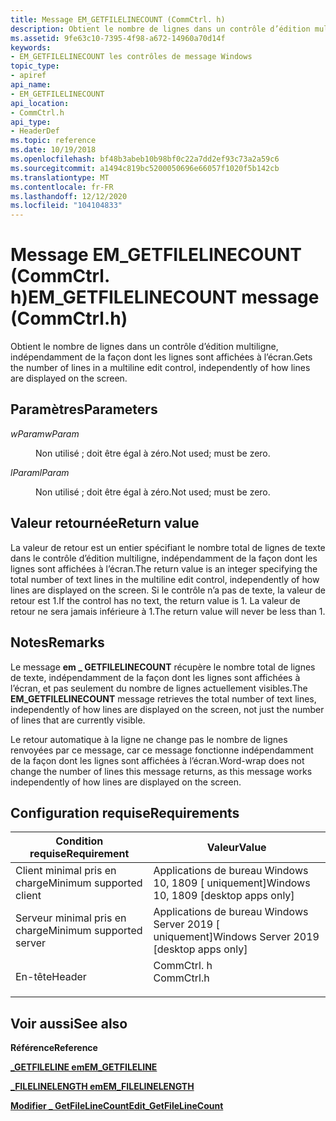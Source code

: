 ```yaml
---
title: Message EM_GETFILELINECOUNT (CommCtrl. h)
description: Obtient le nombre de lignes dans un contrôle d’édition multiligne, indépendamment de la façon dont les lignes sont affichées à l’écran.
ms.assetid: 9fe63c10-7395-4f98-a672-14960a70d14f
keywords:
- EM_GETFILELINECOUNT les contrôles de message Windows
topic_type:
- apiref
api_name:
- EM_GETFILELINECOUNT
api_location:
- CommCtrl.h
api_type:
- HeaderDef
ms.topic: reference
ms.date: 10/19/2018
ms.openlocfilehash: bf48b3abeb10b98bf0c22a7dd2ef93c73a2a59c6
ms.sourcegitcommit: a1494c819bc5200050696e66057f1020f5b142cb
ms.translationtype: MT
ms.contentlocale: fr-FR
ms.lasthandoff: 12/12/2020
ms.locfileid: "104104833"
---
```

# <a name="em_getfilelinecount-message-commctrlh"></a><span data-ttu-id="2fbd9-104">Message EM_GETFILELINECOUNT (CommCtrl. h)</span><span class="sxs-lookup"><span data-stu-id="2fbd9-104">EM_GETFILELINECOUNT message (CommCtrl.h)</span></span>

<span data-ttu-id="2fbd9-105">Obtient le nombre de lignes dans un contrôle d’édition multiligne, indépendamment de la façon dont les lignes sont affichées à l’écran.</span><span class="sxs-lookup"><span data-stu-id="2fbd9-105">Gets the number of lines in a multiline edit control, independently of how lines are displayed on the screen.</span></span>

## <a name="parameters"></a><span data-ttu-id="2fbd9-106">Paramètres</span><span class="sxs-lookup"><span data-stu-id="2fbd9-106">Parameters</span></span>

<dl> <dt>

<span data-ttu-id="2fbd9-107">*wParam*</span><span class="sxs-lookup"><span data-stu-id="2fbd9-107">*wParam*</span></span> 
</dt> <dd>

<span data-ttu-id="2fbd9-108">Non utilisé ; doit être égal à zéro.</span><span class="sxs-lookup"><span data-stu-id="2fbd9-108">Not used; must be zero.</span></span>

</dd> <dt>

<span data-ttu-id="2fbd9-109">*lParam*</span><span class="sxs-lookup"><span data-stu-id="2fbd9-109">*lParam*</span></span> 
</dt> <dd>

<span data-ttu-id="2fbd9-110">Non utilisé ; doit être égal à zéro.</span><span class="sxs-lookup"><span data-stu-id="2fbd9-110">Not used; must be zero.</span></span>

</dd> </dl>

## <a name="return-value"></a><span data-ttu-id="2fbd9-111">Valeur retournée</span><span class="sxs-lookup"><span data-stu-id="2fbd9-111">Return value</span></span>

<span data-ttu-id="2fbd9-112">La valeur de retour est un entier spécifiant le nombre total de lignes de texte dans le contrôle d’édition multiligne, indépendamment de la façon dont les lignes sont affichées à l’écran.</span><span class="sxs-lookup"><span data-stu-id="2fbd9-112">The return value is an integer specifying the total number of text lines in the multiline edit control, independently of how lines are displayed on the screen.</span></span> <span data-ttu-id="2fbd9-113">Si le contrôle n’a pas de texte, la valeur de retour est 1.</span><span class="sxs-lookup"><span data-stu-id="2fbd9-113">If the control has no text, the return value is 1.</span></span> <span data-ttu-id="2fbd9-114">La valeur de retour ne sera jamais inférieure à 1.</span><span class="sxs-lookup"><span data-stu-id="2fbd9-114">The return value will never be less than 1.</span></span>

## <a name="remarks"></a><span data-ttu-id="2fbd9-115">Notes</span><span class="sxs-lookup"><span data-stu-id="2fbd9-115">Remarks</span></span>

<span data-ttu-id="2fbd9-116">Le message **em \_ GETFILELINECOUNT** récupère le nombre total de lignes de texte, indépendamment de la façon dont les lignes sont affichées à l’écran, et pas seulement du nombre de lignes actuellement visibles.</span><span class="sxs-lookup"><span data-stu-id="2fbd9-116">The **EM\_GETFILELINECOUNT** message retrieves the total number of text lines, independently of how lines are displayed on the screen, not just the number of lines that are currently visible.</span></span>

<span data-ttu-id="2fbd9-117">Le retour automatique à la ligne ne change pas le nombre de lignes renvoyées par ce message, car ce message fonctionne indépendamment de la façon dont les lignes sont affichées à l’écran.</span><span class="sxs-lookup"><span data-stu-id="2fbd9-117">Word-wrap does not change the number of lines this message returns, as this message works independently of how lines are displayed on the screen.</span></span>

## <a name="requirements"></a><span data-ttu-id="2fbd9-118">Configuration requise</span><span class="sxs-lookup"><span data-stu-id="2fbd9-118">Requirements</span></span>



| <span data-ttu-id="2fbd9-119">Condition requise</span><span class="sxs-lookup"><span data-stu-id="2fbd9-119">Requirement</span></span> | <span data-ttu-id="2fbd9-120">Valeur</span><span class="sxs-lookup"><span data-stu-id="2fbd9-120">Value</span></span> |
|-------------------------------------|----------------------------------------------------------------------------------------------------------|
| <span data-ttu-id="2fbd9-121">Client minimal pris en charge</span><span class="sxs-lookup"><span data-stu-id="2fbd9-121">Minimum supported client</span></span><br/> | <span data-ttu-id="2fbd9-122">Applications de bureau Windows 10, 1809 \[ uniquement\]</span><span class="sxs-lookup"><span data-stu-id="2fbd9-122">Windows 10, 1809 \[desktop apps only\]</span></span><br/>                                                           |
| <span data-ttu-id="2fbd9-123">Serveur minimal pris en charge</span><span class="sxs-lookup"><span data-stu-id="2fbd9-123">Minimum supported server</span></span><br/> | <span data-ttu-id="2fbd9-124">Applications de bureau Windows Server 2019 \[ uniquement\]</span><span class="sxs-lookup"><span data-stu-id="2fbd9-124">Windows Server 2019 \[desktop apps only\]</span></span><br/>                                                     |
| <span data-ttu-id="2fbd9-125">En-tête</span><span class="sxs-lookup"><span data-stu-id="2fbd9-125">Header</span></span><br/>                   | <dl> <span data-ttu-id="2fbd9-126"><dt>CommCtrl. h</dt></span><span class="sxs-lookup"><span data-stu-id="2fbd9-126"><dt>CommCtrl.h</dt></span></span> </dl> |



## <a name="see-also"></a><span data-ttu-id="2fbd9-127">Voir aussi</span><span class="sxs-lookup"><span data-stu-id="2fbd9-127">See also</span></span>

<dl> <dt>

<span data-ttu-id="2fbd9-128">**Référence**</span><span class="sxs-lookup"><span data-stu-id="2fbd9-128">**Reference**</span></span>
</dt> <dt>

[<span data-ttu-id="2fbd9-129">**\_GETFILELINE em**</span><span class="sxs-lookup"><span data-stu-id="2fbd9-129">**EM\_GETFILELINE**</span></span>](em-getfileline.md)
</dt> <dt>

[<span data-ttu-id="2fbd9-130">**\_FILELINELENGTH em**</span><span class="sxs-lookup"><span data-stu-id="2fbd9-130">**EM\_FILELINELENGTH**</span></span>](em-filelinelength.md)
</dt> <dt>

[<span data-ttu-id="2fbd9-131">**Modifier \_ GetFileLineCount**</span><span class="sxs-lookup"><span data-stu-id="2fbd9-131">**Edit\_GetFileLineCount**</span></span>](/windows/win32/api/commctrl/nf-commctrl-edit_getfilelinecount)
</dt> </dl>

 

 





